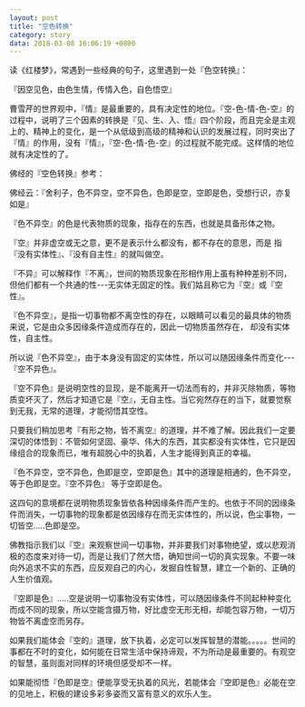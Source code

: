 ```yaml
---
layout: post
title: "空色转换"
category: story
data: 2018-03-08 16:06:19 +0800
---
```

读《红楼梦》，常遇到一些经典的句子，这里遇到一处『色空转换』：

『因空见色，由色生情，传情入色，自色悟空』

曹雪芹的世界观中，『情』是最重要的，具有决定性的地位。『空-色-情-色-空』的过程中，说明了三个因素的转换是『见、生、入、悟』四个阶段，而且完全是主观上的、精神上的变化，是一个从低级到高级的精神和认识的发展过程，同时突出了『情』的作用，没有『情』，『空-色-情-色-空』的过程就不能完成。这样情的地位就有决定性的了。

佛经的『空色转换』参考：

佛经云：『舍利子，色不异空，空不异色，色即是空，空即是色，受想行识，亦复如是』

『色不异空』的色是代表物质的现象，指存在的东西，也就是具备形体之物。

『空』并非虚空或无之意，更不是表示什么都没有，都不存在的意思，而是 指『没有实体性』、『没有自主性』的就叫做空。

『不异』可以解释作『不离』，世间的物质现象在形相作用上虽有种种差别不同，但他们都有一个共通的性---无实体无固定的性。我们姑且称它为『空』或『空性』。

『色不异空』，是指一切事物都不离空性的存在，以眼睛可以看见的最具体的物质来说，它是由众多因缘条件造成而存在的，因此一切物质虽然存在， 却没有实体性，自主性。

所以说『色不异空』，由于本身没有固定的实体性，所以可以随因缘条件而变化---『空不异色』。

『空不异色』是说明空性的显现，是不能离开一切法而有的，并非灭除物质，等物质变坏灭了，然后才知道它是『空』，无自主性。当它宛然存在的当下，就要觉察到无我，无常的道理，才能彻悟其空性。

只要我们稍加思考『有形之物，皆不离空』的道理，并不难了解。因此我们一定要深切的体悟到：不管如何坚固、豪华、伟大的东西，其实都没有实体性，它只是因缘组合的现象而已，唯有超脱心中的执着，人生才能得到真正的幸福。

『色不异空，空不异色，色即是空，空即是色』其中的道理是相通的，色不异空，等于色即是空。『空不异色』 等于空即是色。

这四句的意境都在说明物质现象皆依各种因缘条件而产生的。也依于不同的因缘条件而消失，一切事物的现象都是依因缘存在而无实体性的，所以说，色尘事物，一切皆空.....色即是空。

佛教指示我们以『空』来观察世间一切事物，并非要我们对事物绝望，或以悲观消极的态度来对待一切，而是让我们了然大悟，确知世间一切的真实现象。不要一味向外追求不实的东西，应反观自己的内心，发掘自性智慧，建立一个新的、正确的人生价值观。

『空即是色』.....空是说明一切事物没有实体性，可以随因缘条件不同起种种变化而成不同的现象，所以空能含摄万物，好比虚空无形无相，却能包容万物，一切万物皆不离虚空而另存。

如果我们能体会『空的』道理，放下执着，必定可以发挥智慧的潜能。。。。。世间的事都在不时的变化，如何能在日常生活中保持谛观，不为所动是最重要的。有观空的智慧，虽则面对同样的环境但感受却不一样。 

如果能彻悟『色即是空』便能享受无执着的风光，若能体会『空即是色』必能在空的见地上，积极的建设多彩多姿而又富有意义的欢乐人生。
